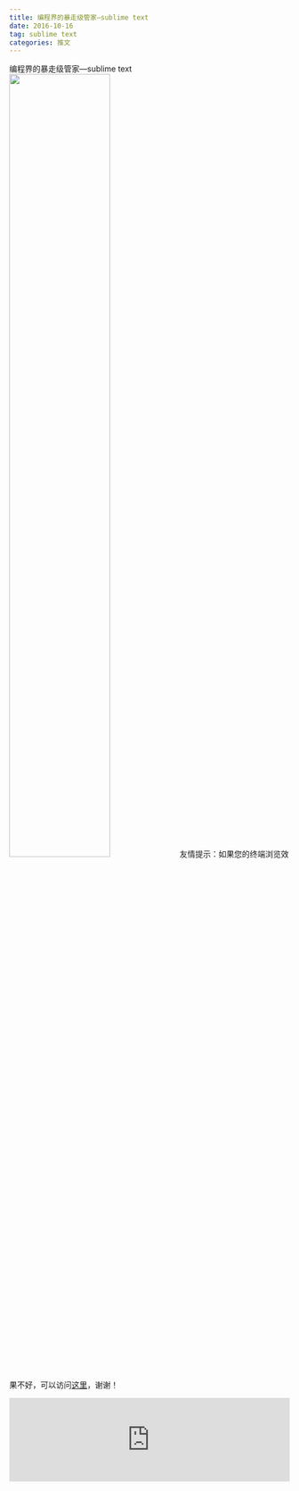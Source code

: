 ```yaml
---
title: 编程界的暴走级管家—sublime text
date: 2016-10-16
tag: sublime text
categories: 推文
---
```

编程界的暴走级管家—sublime text
<img src="http://mmbiz.qpic.cn/mmbiz_png/ACviaWTBFxhbkpGia9dPaTGTU5l5Bto6aH6a9eibAWaKSEzSKXSIKGiarr69V5ohucPmOCg6ia8m7LHlzibcq4VQ6IQA/0?wx_fmt.png" style="width: 60%; height: auto;"/><!--more-->
友情提示：如果您的终端浏览效果不好，可以访问[这里](https://stata-club.github.io/stata_article/2016-10-16.html)，谢谢！
<iframe src="https://stata-club.github.io/stata_article/2016-10-16.html" id="iframepage" frameborder="0" scrolling="no" marginheight="0" marginwidth="0" width="100%" onLoad="iFrameHeight()"></iframe>
<script type="text/javascript" language="javascript">
function iFrameHeight() {
var ifm= document.getElementById("iframepage");
var subWeb = document.frames ? document.frames["iframepage"].document : ifm.contentDocument;   
if(ifm != null && subWeb != null) {
 ifm.height = subWeb.body.scrollHeight;
} 
} 
</script> 
